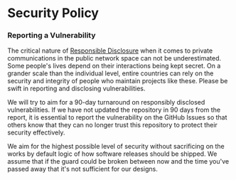 # Security Policy

### Reporting a Vulnerability
The critical nature of [Responsible Disclosure](https://en.wikipedia.org/wiki/Responsible_disclosure) when it comes to private communications in the public network space can not be underestimated.  Some people's lives depend on their interactions being kept secret.  On a grander scale than the individual level, entire countries can rely on the security and integrity of people who maintain projects like these.  Please be swift in reporting and disclosing vulnerabilities.

We will try to aim for a 90-day turnaround on responsibly disclosed vulnerabilities.
If we have not updated the repository in 90 days from the report, it is essential to report the vulnerability on the GitHub Issues so that others know that they can no longer trust this repository to protect their security effectively.

We aim for the highest possible level of security without sacrificing on the works by default logic of how software releases should be shipped.  We assume that if the guard could be broken between now and the time you've passed away that it's not sufficient for our designs.
